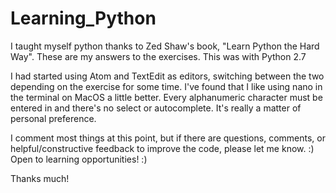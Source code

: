 # Learning_Python
I taught myself python thanks to Zed Shaw's book, "Learn Python the Hard Way". These are my answers to the exercises. This was with Python 2.7

I had started using Atom and TextEdit as editors, switching between the two depending on the exercise for some time. I've found that I like using nano in the terminal on MacOS a little better. Every alphanumeric character must be entered in and there's no select or autocomplete. It's really a matter of personal preference. 

I comment most things at this point, but if there are questions, comments, or helpful/constructive feedback to improve the code, please let me know. :) Open to learning opportunities! :)

Thanks much!
